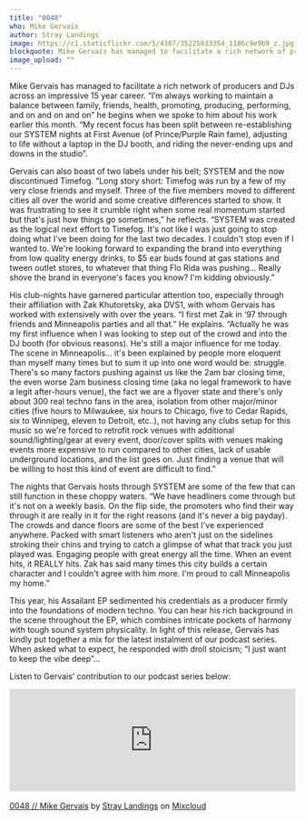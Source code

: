 ```yaml
---
title: "0048"
who: Mike Gervais
author: Stray Landings
image: https://c1.staticflickr.com/5/4307/35225033354_1186c9e9b9_z.jpg
blockquote: Mike Gervais has managed to facilitate a rich network of producers and DJs across an impressive 15 year career. “I’m always working to maintain a balance between family, friends, health, promoting, producing, performing, and on and on and on” he begins when we spoke to him about his work earlier this month. “My recent focus has been split between re-establishing our SYSTEM nights at First Avenue (of Prince/Purple Rain fame), adjusting to life without a laptop in the DJ booth, and riding the never-ending ups and downs in the studio”.
image_upload: ""
---
```


Mike Gervais has managed to facilitate a rich network of producers and DJs across an impressive 15 year career. “I’m always working to maintain a balance between family, friends, health, promoting, producing, performing, and on and on and on” he begins when we spoke to him about his work earlier this month. “My recent focus has been split between re-establishing our SYSTEM nights at First Avenue (of Prince/Purple Rain fame), adjusting to life without a laptop in the DJ booth, and riding the never-ending ups and downs in the studio”. 

Gervais can also boast of two labels under his belt; SYSTEM and the now discontinued Timefog. “Long story short: Timefog was run by a few of my very close friends and myself. Three of the five members moved to different cities all over the world and some creative differences started to show. It was frustrating to see it crumble right when some real momentum started but that's just how things go sometimes,” he reflects. “SYSTEM was created as the logical next effort to Timefog. It's not like I was just going to stop doing what I've been doing for the last two decades. I couldn't stop even if I wanted to. We're looking forward to expanding the brand into everything from low quality energy drinks, to $5 ear buds found at gas stations and tween outlet stores, to whatever that thing Flo Rida was pushing… Really shove the brand in everyone's faces you know? I'm kidding obviously.”

His club-nights have garnered particular attention too, especially through their affiliation with Zak Khutoretsky, aka DVS1, with whom Gervais has worked with extensively with over the years. “I first met Zak in ‘97 through friends and Minneapolis parties and all that.” He explains. “Actually he was my first influence when I was looking to step out of the crowd and into the DJ booth (for obvious reasons). He's still a major influence for me today. The scene in Minneapolis... it's been explained by people more eloquent than myself many times but to sum it up into one word would be: struggle. There's so many factors pushing against us like the 2am bar closing time, the even worse 2am business closing time (aka no legal framework to have a legit after-hours venue), the fact we are a flyover state and there's only about 300 real techno fans in the area, isolation from other major/minor cities (five hours to Milwaukee, six hours to Chicago, five to Cedar Rapids, six to Winnipeg, eleven to Detroit, etc..), not having any clubs setup for this music so we're forced to retrofit rock venues with additional sound/lighting/gear at every event, door/cover splits with venues making events more expensive to run compared to other cities, lack of usable underground locations, and the list goes on. Just finding a venue that will be willing to host this kind of event are difficult to find.” 

The nights that Gervais hosts through SYSTEM are some of the few that can still function in these choppy waters. “We have headliners come through but it's not on a weekly basis. On the flip side, the promoters who find their way through it are really in it for the right reasons (and it's never a big payday). The crowds and dance floors are some of the best I've experienced anywhere. Packed with smart listeners who aren't just on the sidelines stroking their chins and trying to catch a glimpse of what that track you just played was. Engaging people with great energy all the time. When an event hits, it REALLY hits. Zak has said many times this city builds a certain character and I couldn't agree with him more. I'm proud to call Minneapolis my home.” 

This year, his Assailant EP sedimented his credentials as a producer firmly into the foundations of modern techno. You can hear his rich background in the scene throughout the EP, which combines intricate pockets of harmony with tough sound system physicality. In light of this release, Gervais has kindly put together a mix for the latest instalment of our podcast series. When asked what to expect, he responded with droll stoicism; “I just want to keep the vibe deep”…

Listen to Gervais’ contribution to our podcast series below:

<iframe width="100%" height="180" src="https://www.mixcloud.com/widget/iframe/?embed_type=widget_standard&embed_uuid=6eccb2bc-ea9b-4507-ba68-6ca7b41a1558&feed=https%3A%2F%2Fwww.mixcloud.com%2Fstraylandings%2F0048-mike-gervais%2F&hide_cover=1&hide_tracklist=1&replace=0" frameborder="0"></iframe><div style="clear: both; height: 3px; width: 632px;"></div>

[0048 // Mike Gervais](https://www.mixcloud.com/straylandings/0048-mike-gervais/?utm_source=widget&utm_medium=web&utm_campaign=base_links&utm_term=resource_link)<span> by </span>[Stray Landings](https://www.mixcloud.com/straylandings/?utm_source=widget&utm_medium=web&utm_campaign=base_links&utm_term=profile_link)<span> on </span>[ Mixcloud](https://www.mixcloud.com/?utm_source=widget&utm_medium=web&utm_campaign=base_links&utm_term=homepage_link)